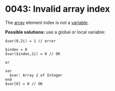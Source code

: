 # 0043: Invalid array index

The [array](../../coding/arrays.md#general-syntax) element index is not a [variable](../../coding/variables.md).&#x20;

&#x20;**Possible solutions:** use a global or local variable:

```
$var(0,2i) = 1 // error

$index = 0
$var($index,2i) = 0 // OK

or

var
  $var: Array 2 of Integer
end
$var[0] = 0 // OK
```

